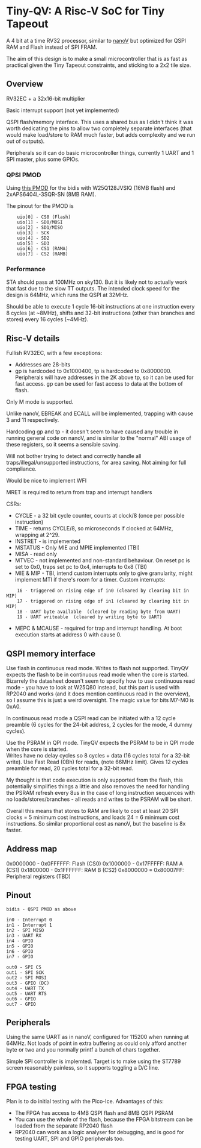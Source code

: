 # Tiny-QV: A Risc-V SoC for Tiny Tapeout <!-- omit in toc -->

A 4 bit at a time RV32 processor, similar to [nanoV](https://github.com/MichaelBell/nanoV) but optimized for QSPI RAM and Flash instead of SPI FRAM.

The aim of this design is to make a small microcontroller that is as fast as practical given the Tiny Tapeout constraints, and sticking to a 2x2 tile size.

## Overview

RV32EC + a 32x16-bit multiplier

Basic interrupt support  (not yet implemented)

QSPI flash/memory interface.  This uses a shared bus as I didn't think it was worth dedicating the pins to allow two completely separate interfaces (that would make load/store to RAM much faster, but adds complexity and we run out of outputs).

Peripherals so it can do basic microcontroller things, currently 1 UART and 1 SPI master, plus some GPIOs.

### QPSI PMOD

Using [this PMOD](https://github.com/mole99/qspi-pmod) for the bidis with W25Q128JVSIQ (16MB flash) and 2xAPS6404L-3SQR-SN (8MB RAM).

The pinout for the PMOD is
```
	uio[0] - CS0 (Flash)
	uio[1] - SD0/MOSI
	uio[2] - SD1/MISO
	uio[3] - SCK
	uio[4] - SD2
	uio[5] - SD3
	uio[6] - CS1 (RAMA)
	uio[7] - CS2 (RAMB)
```

### Performance

STA should pass at 100MHz on sky130.  But it is likely not to actually work that fast due to the slow TT outputs.  The intended clock speed for the design is 64MHz, which runs the QSPI at 32MHz.

Should be able to execute 1 cycle 16-bit instructions at one instruction every 8 cycles (at ~8MHz), shifts and 32-bit instructions (other than branches and stores) every 16 cycles (~4MHz).

## Risc-V details

Fullish RV32EC, with a few exceptions:
- Addresses are 28-bits
- gp is hardcoded to 0x1000400, tp is hardcoded to 0x8000000.  Peripherals will have addresses in the 2K above tp, so it can be used for fast access.  gp can be used for fast access to data at the bottom of flash.

Only M mode is supported.

Unlike nanoV, EBREAK and ECALL will be implemented, trapping with cause 3 and 11 respectively.

Hardcoding gp and tp - it doesn't seem to have caused any trouble in running general code on nanoV, and is similar to the "normal" ABI usage of these registers, so it seems a sensible saving.

Will not bother trying to detect and correctly handle all traps/illegal/unsupported instructions, for area saving.  Not aiming for full compliance.

Would be nice to implement WFI

MRET is required to return from trap and interrupt handlers

CSRs:
- CYCLE - a 32 bit cycle counter, counts at clock/8 (once per possible instruction)
- TIME - returns CYCLE/8, so microseconds if clocked at 64MHz, wrapping at 2^29.
- INSTRET - is implemented
- MSTATUS - Only MIE and MPIE implemented (TBI)
- MISA - read only
- MTVEC - not implemented and non-standard behaviour.  On reset pc is set to 0x0, traps set pc to 0x4, interrupts to 0x8 (TBI)
- MIE & MIP - TBI, intend custom interrupts only to give granularity, might implement MTI if there's room for a timer.  Custom interrupts:
```
    16 - triggered on rising edge of in0 (cleared by clearing bit in MIP)
	17 - triggered on rising edge of in1 (cleared by clearing bit in MIP)
	18 - UART byte available  (cleared by reading byte from UART)
	19 - UART writeable  (cleared by writing byte to UART)
```

- MEPC & MCAUSE - required for trap and interrupt handling.  At boot execution starts at address 0 with cause 0.

## QSPI memory interface

Use flash in continuous read mode.  Writes to flash not supported.  TinyQV expects the flash to be in continuous read mode when the core is started.  Bizarrely the datasheet doesn't seem to specify how to use continuous read mode - you have to look at W25Q80 instead, but this part is used with RP2040 and works (and it does mention continuous read in the overview), so I assume this is just a weird oversight.  The magic value for bits M7-M0 is 0xA0.

In continuous read mode a QSPI read can be initiated with a 12 cycle preamble (6 cycles for the 24-bit address, 2 cycles for the mode, 4 dummy cycles).

Use the PSRAM in QPI mode.  TinyQV expects the PSRAM to be in QPI mode when the core is started.  
Writes have no delay cycles so 8 cycles + data (16 cycles total for a 32-bit write).
Use Fast Read (0Bh) for reads, (note 66MHz limit).  Gives 12 cycles preamble for read, 20 cycles total for a 32-bit read.

My thought is that code execution is only supported from the flash, this potentially simplifies things a little and also removes the need for handling the PSRAM refresh every 8us in the case of long instruction sequences with no loads/stores/branches - all reads and writes to the PSRAM will be short.

Overall this means that stores to RAM are likely to cost at least 20 SPI clocks = 5 minimum cost instructions, and loads 24 = 6 minimum cost instructions.  So similar proportional cost as nanoV, but the baseline is 8x faster.

## Address map

0x0000000 - 0x0FFFFFF: Flash (CS0)
0x1000000 - 0x17FFFFF: RAM A (CS1)
0x1800000 - 0x1FFFFFF: RAM B (CS2)
0x8000000 = 0x80007FF: Peripheral registers (TBD)

## Pinout

```
bidis - QSPI PMOD as above

in0 - Interrupt 0
in1 - Interrupt 1
in2 - SPI MISO
in3 - UART RX
in4 - GPIO
in5 - GPIO
in6 - GPIO
in7 - GPIO

out0 - SPI CS
out1 - SPI SCK
out2 - SPI MOSI
out3 - GPIO (DC)
out4 - UART TX
out5 - UART RTS
out6 - GPIO
out7 - GPIO
```

## Peripherals

Using the same UART as in nanoV, configured for 115200 when running at 64MHz.  Not loads of point in extra buffering as could only afford another byte or two and you normally printf a bunch of chars together.

Simple SPI controller is implemted.  Target is to make using the ST7789 screen reasonably painless, so it supports toggling a D/C line.

## FPGA testing

Plan is to do initial testing with the Pico-Ice.  Advantages of this:
- The FPGA has access to 4MB QSPI flash and 8MB QSPI PSRAM
- You can use the whole of the flash, because the FPGA bitstream can be loaded from the separate RP2040 flash
- RP2040 can work as a logic analyser for debugging, and is good for testing UART, SPI and GPIO peripherals too.